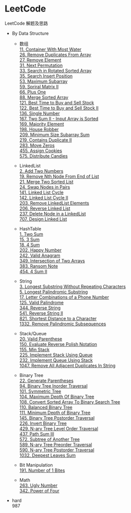 # LeetCode
LeetCode 解题及思路
* By Data Structure
    * 数组  
        [11. Container With Most Water](./Problems/1-100/11.ContainerWithMostWater)  
        [26. Remove Duplicates From Array](Problems/1-100/26.RemoveDuplicatesFromArray)  
        [27. Remove Element](./Problems/1-100/27.RemoveElement)  
        [31. Next Permutation](Problems/1-100/31.NextPermutation)  
        [33. Search in Rotated Sorted Array](Problems/1-100/33.SearchinRotatedSortedArray)  
        [35. Search Insert Position](Problems/1-100/35.SearchInsertPosition)  
        [53. Maximum Subarray](Problems/1-100/53.MaximumSubarray)  
        [59. Spriral Matrix II](Problems/1-100/59.SpiralMatrixII)  
        [66. Plus One](Problems/1-100/66.PlusOne)  
        [88. Merge Sorted Array](Problems/1-100/88.MergeSortedArray)  
        [121. Best Time to Buy and Sell Stock](Problems/101-200/121.BestTimetoBuyandSellStock)  
        [122. Best Time to Buy and Sell Stock II](Problems/101-200/122.BestTimetoBuyandSellStockII)  
        [136. Single Number](Problems/101-200/136.SingleNumber)   
        [167. Two Sum II - Input Array is Sorted](Problems/101-200/167.TwoSumII-InputArraySorted)  
        [169. Majority Element](Problems/101-200/169.MajorityElement)  
        [198. House Robber](Problems/101-200/198.HouseRobber)  
        [209. Minimum Size Subarray Sum](Problems/201-300/209.MinimumSizeSubarraySum)  
        [219. Contains Duplicate II](Problems/201-300/219.ContainsDuplicateII)  
        [283. Move Zeros](Problems/201-300/283.MoveZeros)  
        [455. Assign Cookies](Problems/455.AssignCookies)  
        [575. Distribute Candies](Problems/575.DistributeCandies)  
        
    * LinkedList  
        [2. Add Two Numbers](Problems/1-100/2.AddTwoNumbers)  
        [19. Remove Nth Node From End of List](Problems/1-100/19.RemoveNthNodeFromEndofList)  
        [21. Merge Two Sorted List](Problems/1-100/21.MergeTwoSortedList)  
        [24. Swap Nodes in Pairs](Problems/1-100/24.SwapNodesinPairs)  
        [141. Linked List Cycle](Problems/101-200/141.LinkedListCycle)  
        [142. Linked List Cycle II](Problems/101-200/142.LinkedListCycleII)  
        [203. Remove LinkedList Elements](Problems/201-300/203.RemoveLinkedListElements)  
        [206. Reverse Linked List](Problems/201-300/206.ReverseLinkedList)  
        [237. Delete Node in a LinkedList](Problems/201-300/237.DeleteNodeInALinkedList)  
        [707. Design Linked List](./Problems/707.DesignLinkedList)  
    
    * HashTable   
        [1. Two Sum](Problems/1-100/1.TwoSum)  
        [15. 3 Sum](Problems/1-100/15.ThreeSum)  
        [18. 4 Sum](Problems/1-100/18.4Sum)  
        [202. Happy Number](Problems/201-300/202.HappyNumber)   
        [242. Valid Anagram](Problems/201-300/242.ValidAnagram)  
        [349. Intersection of Two Arrays](Problems/301-400/349.IntersectionofTwoArrays)  
        [383. Ransom Note](Problems/301-400/383.RansomNote)  
        [454. 4 Sum II](Problems/454.4SumII)  
              
    * String  
        [3. Longest Substring Without Repeating Characters](Problems/1-100/3.LongestSubstringWithoutRepeatingCharacters)  
        [5. Longest Palindromic Substring](Problems/1-100/5.LongestPalindromicSubstring)  
        [17. Letter Combinations of a Phone Number](Problems/1-100/17.LetterCombinationsofaPhoneNumber)  
        [125. Valid Palindrome](Problems/101-200/125.ValidPalindrome)  
        [344. Reverse String](Problems/301-400/344.ReverseString)  
        [541. Reverse String II](Problems/541.ReverseStringII)  
        [821. Shortest Distance to a Character](Problems/821.ShortestDistancetoaCharacter)  
        [1332. Remove Palindromic Subsequences](Problems/1332.RemovePalindromicSubsequences)  
        
    * Stack/Queue  
        [20. Valid Parenthese](Problems/1-100/20.ValidParenthese)  
        [150. Evaluate Reverse Polish Notation](Problems/101-200/150.EvaluateReversePolishNotation)  
        [155. Min Stack](Problems/101-200/155.MinStack)  
        [225. Implement Stack Using Queue](Problems/201-300/225.ImplementStackUsingQueue)  
        [232. Implement Queue Using Stack](Problems/201-300/232.ImplementQueueUsingStack)  
        [1047. Remove All Adjacent Duplicates In String](Problems/1047.RemoveAllAdjacentDuplicatesInString)  
        
    * Binary Tree  
        [22. Generate Parentheses](Problems/1-100/22.GenerateParentheses)  
        [94. Binary Tree Inorder Traversal](Problems/1-100/94.BinaryTreeInorderTraversal)  
        [101. Symmetric Tree](Problems/101-200/101.SymmetricTree)  
        [104. Maximum Depth Of Binary Tree](Problems/101-200/104.MaximumDepthOfBinaryTree)  
        [108. Convert Sorted Array To Binary Search Tree](Problems/101-200/108.ConvertSortedArrayToBinarySearchTree)  
        [110. Balanced Binary Tree](Problems/101-200/110.BalancedBinaryTree)  
        [111. Minimum Depth of Binary Tree](Problems/101-200/111.MinimunDepthOfBinaryTree)  
        [145. Binary Tree Postorder Traversal](Problems/101-200/145.BinaryTreePostorderTraversal)  
        [226. Invert Binary Tree](Problems/201-300/226.InvertBinaryTree)  
        [429. N-ary Tree Level Order Traversal](Problems/429.N-aryTreeLevelOrderTraversal)  
        [437. Path Sum III](Problems/437.PathSumIII)  
        [572. Subtree of Another Tree](Problems/572.SubtreeofAnotherTree)  
        [589. N-ary Tree Preorder Traversal](Problems/589.N-aryTreePreorderTraversal)  
        [590. N-ary Tree Postorder Traversal](Problems/590.N-aryTreePostorderTraversal)  
        [1032. Deepest Leaves Sum](Problems/1302.DeepestLeavesSum)  
        
    * Bit Manipulation  
        [191. Number of 1 Bites](Problems/101-200/191.Numberof1Bits)  
        
    * Math  
        [263. Ugly Number](Problems/201-300/263.UglyNumber)  
        [342. Power of Four](Problems/301-400/342.PowerOfFour)  
        
        
* hard  
    987